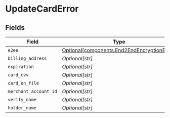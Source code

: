 # UpdateCardError


## Fields

| Field                                                                                            | Type                                                                                             | Required                                                                                         | Description                                                                                      |
| ------------------------------------------------------------------------------------------------ | ------------------------------------------------------------------------------------------------ | ------------------------------------------------------------------------------------------------ | ------------------------------------------------------------------------------------------------ |
| `e2ee`                                                                                           | [Optional[components.End2EndEncryptionError]](../../models/components/end2endencryptionerror.md) | :heavy_minus_sign:                                                                               | N/A                                                                                              |
| `billing_address`                                                                                | *Optional[str]*                                                                                  | :heavy_minus_sign:                                                                               | N/A                                                                                              |
| `expiration`                                                                                     | *Optional[str]*                                                                                  | :heavy_minus_sign:                                                                               | N/A                                                                                              |
| `card_cvv`                                                                                       | *Optional[str]*                                                                                  | :heavy_minus_sign:                                                                               | N/A                                                                                              |
| `card_on_file`                                                                                   | *Optional[str]*                                                                                  | :heavy_minus_sign:                                                                               | N/A                                                                                              |
| `merchant_account_id`                                                                            | *Optional[str]*                                                                                  | :heavy_minus_sign:                                                                               | N/A                                                                                              |
| `verify_name`                                                                                    | *Optional[str]*                                                                                  | :heavy_minus_sign:                                                                               | N/A                                                                                              |
| `holder_name`                                                                                    | *Optional[str]*                                                                                  | :heavy_minus_sign:                                                                               | N/A                                                                                              |